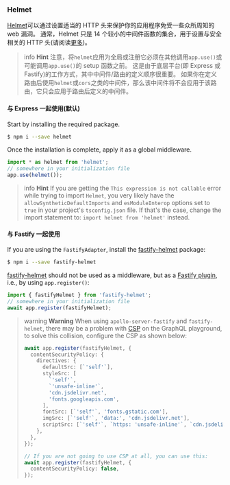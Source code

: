 ### Helmet

[Helmet](https://github.com/helmetjs/helmet)可以通过设置适当的 HTTP 头来保护你的应用程序免受一些众所周知的 web 漏洞。
通常，Helmet 只是 14 个较小的中间件函数的集合，用于设置与安全相关的 HTTP 头(请阅读[更多](https://github.com/helmetjs/helmet#how-it-works))。

> info **Hint** 注意，将`helmet`应用为全局或注册它必须在其他调用`app.use()`或可能调用`app.use()`的 setup 函数之前。
> 这是由于底层平台(即 Express 或 Fastify)的工作方式，其中中间件/路由的定义顺序很重要。
> 如果你在定义路由后使用`helmet`或`cors`之类的中间件，那么该中间件将不会应用于该路由，它只会应用于路由后定义的中间件。

#### 与 Express 一起使用(默认)

Start by installing the required package.

```bash
$ npm i --save helmet
```

Once the installation is complete, apply it as a global middleware.

```typescript
import * as helmet from 'helmet';
// somewhere in your initialization file
app.use(helmet());
```

> info **Hint** If you are getting the `This expression is not callable` error while trying to import `Helmet`, you very likely have the `allowSyntheticDefaultImports` and `esModuleInterop` options set to `true` in your project's `tsconfig.json` file.
> If that's the case, change the import statement to: `import helmet from 'helmet'` instead.

#### 与 Fastify 一起使用

If you are using the `FastifyAdapter`, install the [fastify-helmet](https://github.com/fastify/fastify-helmet) package:

```bash
$ npm i --save fastify-helmet
```

[fastify-helmet](https://github.com/fastify/fastify-helmet) should not be used as a middleware, but as a [Fastify plugin](https://www.fastify.io/docs/latest/Plugins/), i.e., by using `app.register()`:

```typescript
import { fastifyHelmet } from 'fastify-helmet';
// somewhere in your initialization file
await app.register(fastifyHelmet);
```

> warning **Warning** When using `apollo-server-fastify` and `fastify-helmet`, there may be a problem with [CSP](https://developer.mozilla.org/en-US/docs/Web/HTTP/CSP) on the GraphQL playground, to solve this collision, configure the CSP as shown below:
>
> ```typescript
> await app.register(fastifyHelmet, {
>   contentSecurityPolicy: {
>     directives: {
>       defaultSrc: [`'self'`],
>       styleSrc: [
>         `'self'`,
>         `'unsafe-inline'`,
>         'cdn.jsdelivr.net',
>         'fonts.googleapis.com',
>       ],
>       fontSrc: [`'self'`, 'fonts.gstatic.com'],
>       imgSrc: [`'self'`, 'data:', 'cdn.jsdelivr.net'],
>       scriptSrc: [`'self'`, `https: 'unsafe-inline'`, `cdn.jsdelivr.net`],
>     },
>   },
> });
>
> // If you are not going to use CSP at all, you can use this:
> await app.register(fastifyHelmet, {
>   contentSecurityPolicy: false,
> });
> ```
